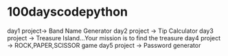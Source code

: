 # 100dayscodepython
day1 project-> Band Name Generator
day2 project -> Tip Calculator
day3 project -> Treasure Island...Your mission is to find the treasure
day4 project -> ROCK,PAPER,SCISSOR game
day5 project -> Password generator
